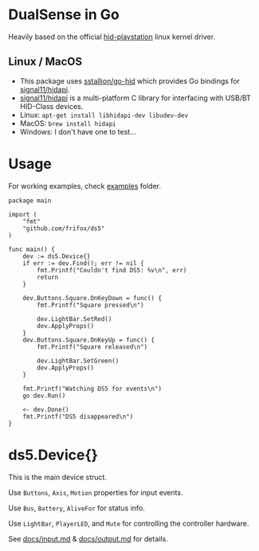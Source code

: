 # DualSense in Go

Heavily based on the official [hid-playstation](https://github.com/torvalds/linux/blob/master/drivers/hid/hid-playstation.c) linux kernel driver.

## Linux / MacOS

* This package uses [sstallion/go-hid](https://github.com/sstallion/go-hid) which provides Go bindings for [signal11/hidapi](https://github.com/signal11/hidapi).
* [signal11/hidapi](https://github.com/signal11/hidapi) is a multi-platform C library for interfacing with USB/BT HID-Class devices.
* Linux: `apt-get install libhidapi-dev libudev-dev`
* MacOS: `brew install hidapi`
* Windows: I don't have one to test...

# Usage
For working examples, check [examples](https://github.com/frifox/ds5/tree/master/examples) folder.
    
    package main

    import (
        "fmt"
        "github.com/frifox/ds5"
    )
    
    func main() {
        dev := ds5.Device{}
        if err := dev.Find(); err != nil {
            fmt.Printf("Couldn't find DS5: %v\n", err)
            return
        }
    
        dev.Buttons.Square.OnKeyDown = func() {
            fmt.Printf("Square pressed\n")
    
            dev.LightBar.SetRed()
            dev.ApplyProps()
        }
        dev.Buttons.Square.OnKeyUp = func() {
            fmt.Printf("Square released\n")
    
            dev.LightBar.SetGreen()
            dev.ApplyProps()
        }
    
        fmt.Printf("Watching DS5 for events\n")
        go dev.Run()
        
        <- dev.Done()
        fmt.Printf("DS5 disappeared\n")
    }


# ds5.Device{}
This is the main device struct.

Use `Buttons`, `Axis`, `Motion` properties for input events.

Use `Bus`, `Battery`, `AliveFor` for status info.

Use `LightBar`, `PlayerLED`, and `Mute` for controlling the controller hardware.

See [docs/input.md](https://github.com/frifox/ds5/tree/master/docs/input.md) & [docs/output.md](https://github.com/frifox/ds5/tree/master/docs/output.md) for details.